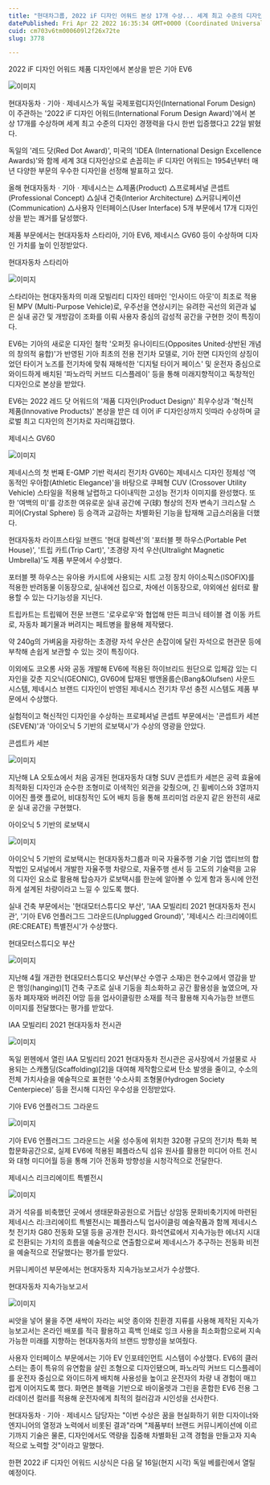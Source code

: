 ```yaml
---
title: "현대차그룹, 2022 iF 디자인 어워드 본상 17개 수상... 세계 최고 수준의 디자인 경쟁력 입증"
datePublished: Fri Apr 22 2022 16:35:34 GMT+0000 (Coordinated Universal Time)
cuid: cm703v6tm000609l2f26x72te
slug: 3778

---
```



2022 iF 디자인 어워드 제품 디자인에서 본상을 받은 기아 EV6

![이미지](https://cdn.hashnode.com/res/hashnode/image/upload/v1739255553281/94a2deef-0788-4684-afd1-da5e17084a23.jpeg)

현대자동차ㆍ기아ㆍ제네시스가 독일 국제포럼디자인(International Forum Design)이 주관하는 '2022 iF 디자인 어워드(International Forum Design Award)'에서 본상 17개를 수상하며 세계 최고 수준의 디자인 경쟁력을 다시 한번 입증했다고 22일 밝혔다.

독일의 '레드 닷(Red Dot Award)', 미국의 'IDEA (International Design Excellence Awards)'와 함께 세계 3대 디자인상으로 손꼽히는 iF 디자인 어워드는 1954년부터 매년 다양한 부문의 우수한 디자인을 선정해 발표하고 있다.

올해 현대자동차ㆍ기아ㆍ제네시스는 △제품(Product) △프로페셔널 콘셉트(Professional Concept) △실내 건축(Interior Architecture) △커뮤니케이션(Communication) △사용자 인터페이스(User Interface) 5개 부문에서 17개 디자인상을 받는 쾌거를 달성했다.

제품 부문에서는 현대자동차 스타리아, 기아 EV6, 제네시스 GV60 등이 수상하며 디자인 가치를 높이 인정받았다.

현대자동차 스타리아

![이미지](https://cdn.hashnode.com/res/hashnode/image/upload/v1739255555935/bc442db5-87c8-4e50-aa7d-37fa40ef80f0.jpeg)

스타리아는 현대자동차의 미래 모빌리티 디자인 테마인 '인사이드 아웃'이 최초로 적용된 MPV (Multi-Purpose Vehicle)로, 우주선을 연상시키는 유려한 곡선의 외관과 넓은 실내 공간 및 개방감이 조화를 이뤄 사용자 중심의 감성적 공간을 구현한 것이 특징이다.

EV6는 기아의 새로운 디자인 철학 '오퍼짓 유나이티드(Opposites United·상반된 개념의 창의적 융합)'가 반영된 기아 최초의 전용 전기차 모델로, 기아 전면 디자인의 상징이었던 타이거 노즈를 전기차에 맞춰 재해석한 '디지털 타이거 페이스' 및 운전자 중심으로 와이드하게 배치된 '파노라믹 커브드 디스플레이' 등을 통해 미래지향적이고 독창적인 디자인으로 본상을 받았다.

EV6는 2022 레드 닷 어워드의 '제품 디자인(Product Design)' 최우수상과 '혁신적 제품(Innovative Products)' 본상을 받은 데 이어 iF 디자인상까지 잇따라 수상하며 글로벌 최고 디자인의 전기차로 자리매김했다.

제네시스 GV60

![이미지](https://cdn.hashnode.com/res/hashnode/image/upload/v1739255558603/4e324d58-2557-426c-812d-f27e245aecb1.jpeg)

제네시스의 첫 번째 E-GMP 기반 럭셔리 전기차 GV60는 제네시스 디자인 정체성 '역동적인 우아함(Athletic Elegance)'을 바탕으로 쿠페형 CUV (Crossover Utility Vehicle) 스타일을 적용해 날렵하고 다이내믹한 고성능 전기차 이미지를 완성했다. 또한 '여백의 미'를 강조한 여유로운 실내 공간에 구(球) 형상의 전자 변속기 크리스탈 스피어(Crystal Sphere) 등 승객과 교감하는 차별화된 기능을 탑재해 고급스러움을 더했다.

현대자동차 라이프스타일 브랜드 '현대 컬렉션'의 '포터블 펫 하우스(Portable Pet House)', '트립 카트(Trip Cart)', '초경량 자석 우산(Ultralight Magnetic Umbrella)'도 제품 부문에서 수상했다.

포터블 펫 하우스는 유아용 카시트에 사용되는 시트 고정 장치 아이소픽스(ISOFIX)를 적용한 반려동물 이동장으로, 실내에선 집으로, 차에선 이동장으로, 야외에선 쉼터로 활용할 수 있는 다기능성을 지닌다.

트립카트는 트립웨어 전문 브랜드 '로우로우'와 협업해 만든 피크닉 테이블 겸 이동 카트로, 자동차 폐기물과 버려지는 페트병을 활용해 제작됐다.

약 240g의 가벼움을 자랑하는 초경량 자석 우산은 손잡이에 달린 자석으로 현관문 등에 부착해 손쉽게 보관할 수 있는 것이 특징이다.

이외에도 코오롱 사와 공동 개발해 EV6에 적용된 하이브리드 원단으로 입체감 있는 디자인을 갖춘 지오닉(GEONIC), GV60에 탑재된 뱅앤올룹슨(Bang&Olufsen) 사운드 시스템, 제네시스 브랜드 디자인이 반영된 제네시스 전기차 무선 충전 시스템도 제품 부문에서 수상했다.

실험적이고 혁신적인 디자인을 수상하는 프로페셔널 콘셉트 부문에서는 '콘셉트카 세븐(SEVEN)'과 '아이오닉 5 기반의 로보택시'가 수상의 영광을 안았다.

콘셉트카 세븐

![이미지](https://cdn.hashnode.com/res/hashnode/image/upload/v1739255561102/15cf7539-3662-4dcf-b754-8e7cd485416b.jpeg)

지난해 LA 오토쇼에서 처음 공개된 현대자동차 대형 SUV 콘셉트카 세븐은 공력 효율에 최적화된 디자인과 순수한 조형미로 이색적인 외관을 갖췄으며, 긴 휠베이스와 3열까지 이어진 플랫 플로어, 비대칭적인 도어 배치 등을 통해 프리미엄 라운지 같은 완전히 새로운 실내 공간을 구현했다.

아이오닉 5 기반의 로보택시

![이미지](https://cdn.hashnode.com/res/hashnode/image/upload/v1739255564032/fd724602-98ba-4a6b-8efd-ee8d53816655.jpeg)

아이오닉 5 기반의 로보택시는 현대자동차그룹과 미국 자율주행 기술 기업 앱티브의 합작법인 모셔널에서 개발한 자율주행 차량으로, 자율주행 센서 등 고도의 기술력을 고유의 디자인 요소로 활용해 탑승자가 로보택시를 한눈에 알아볼 수 있게 함과 동시에 안전하게 설계된 차량이라고 느낄 수 있도록 했다.

실내 건축 부문에서는 '현대모터스튜디오 부산', 'IAA 모빌리티 2021 현대자동차 전시관', '기아 EV6 언플러그드 그라운드(Unplugged Ground)', '제네시스 리:크리에이트 (RE:CREATE) 특별전시'가 수상했다.

현대모터스튜디오 부산

![이미지](https://cdn.hashnode.com/res/hashnode/image/upload/v1739255567148/56f1ecbe-6ee2-4edb-8985-39cf2e74d5fa.jpeg)

지난해 4월 개관한 현대모터스튜디오 부산(부산 수영구 소재)은 현수교에서 영감을 받은 행잉(hanging)[1] 건축 구조로 실내 기둥을 최소화하고 공간 활용성을 높였으며, 자동차 폐자재와 버려진 어망 등을 업사이클링한 소재를 적극 활용해 지속가능한 브랜드 이미지를 전달했다는 평가를 받았다.

IAA 모빌리티 2021 현대자동차 전시관

![이미지](https://cdn.hashnode.com/res/hashnode/image/upload/v1739255570183/242ae2c2-48df-401b-bf69-dcc205ce1514.jpeg)

독일 뮌헨에서 열린 IAA 모빌리티 2021 현대자동차 전시관은 공사장에서 가설물로 사용되는 스캐폴딩(Scaffolding)[2]을 대여해 제작함으로써 탄소 발생을 줄이고, 수소의 전체 가치사슬을 예술적으로 표현한 ‘수소사회 조형물(Hydrogen Society Centerpiece)’ 등을 전시해 디자인 우수성을 인정받았다.

기아 EV6 언플러그드 그라운드

![이미지](https://cdn.hashnode.com/res/hashnode/image/upload/v1739255573117/0d39ca99-6ff5-4dc8-ad57-8f68ba5294a7.jpeg)

기아 EV6 언플러그드 그라운드는 서울 성수동에 위치한 320평 규모의 전기차 특화 복합문화공간으로, 실제 EV6에 적용된 폐플라스틱 섬유 원사를 활용한 미디어 아트 전시와 대형 미디어월 등을 통해 기아 전동화 방향성을 시청각적으로 전달한다.

제네시스 리크리에이트 특별전시

![이미지](https://cdn.hashnode.com/res/hashnode/image/upload/v1739255575681/f103d827-b92f-48aa-bf96-f4c902928edf.jpeg)

과거 석유를 비축했던 곳에서 생태문화공원으로 거듭난 상암동 문화비축기지에 마련된 제네시스 리:크리에이트 특별전시는 폐플라스틱 업사이클링 예술작품과 함께 제네시스 첫 전기차 G80 전동화 모델 등을 공개한 전시다. 화석연료에서 지속가능한 에너지 시대로 전환되는 가치의 흐름을 예술적으로 연출함으로써 제네시스가 추구하는 전동화 비전을 예술적으로 전달했다는 평가를 받았다.

커뮤니케이션 부문에서는 현대자동차 지속가능보고서가 수상했다.

현대자동차 지속가능보고서

![이미지](https://cdn.hashnode.com/res/hashnode/image/upload/v1739255578635/a5f1922d-fadb-4405-9612-5025a744e038.jpeg)

씨앗을 넣어 물을 주면 새싹이 자라는 씨앗 종이와 친환경 지류를 사용해 제작된 지속가능보고서는 온라인 배포를 적극 활용하고 흑백 인쇄로 잉크 사용을 최소화함으로써 지속가능한 미래를 지향하는 현대자동차의 브랜드 방향성을 보여줬다.

사용자 인터페이스 부문에서는 기아 EV 인포테인먼트 시스템이 수상했다. EV6의 클러스터는 종이 특유의 유연함을 살린 조형으로 디자인됐으며, 파노라믹 커브드 디스플레이를 운전자 중심으로 와이드하게 배치해 사용성을 높이고 운전자의 차량 내 경험이 매끄럽게 이어지도록 했다. 화면은 블랙을 기반으로 바이올렛과 그린을 혼합한 EV6 전용 그라데이션 컬러를 적용해 운전자에게 최적의 컬러감과 시인성을 선사한다.

현대자동차ㆍ기아ㆍ제네시스 담당자는 "이번 수상은 꿈을 현실화하기 위한 디자이너와 엔지니어의 열정과 노력에서 비롯된 결과"라며 "제품부터 브랜드 커뮤니케이션에 이르기까지 기술은 물론, 디자인에서도 역량을 집중해 차별화된 고객 경험을 만들고자 지속적으로 노력할 것"이라고 말했다.

한편 2022 iF 디자인 어워드 시상식은 다음 달 16일(현지 시각) 독일 베를린에서 열릴 예정이다.